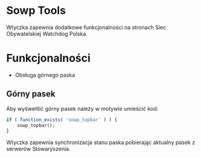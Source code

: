 # Sowp Tools

Wtyczka zapewnia dodatkowe funkcjonalności na stronach Siec Obywatelskiej Watchdog Polska.


# Funkcjonalności

* Obsługa górnego paska

## Górny pasek

Aby wyśweitlić górny pasek należy w motywie umieścić kod:
```php
if ( function_exists( 'sowp_topbar' ) ) {
	sowp_topbar();
}
````
Wtyczka zapewnia synchronizacja stanu paska pobierając aktualny pasek z serwerów Stowaryszenia. 